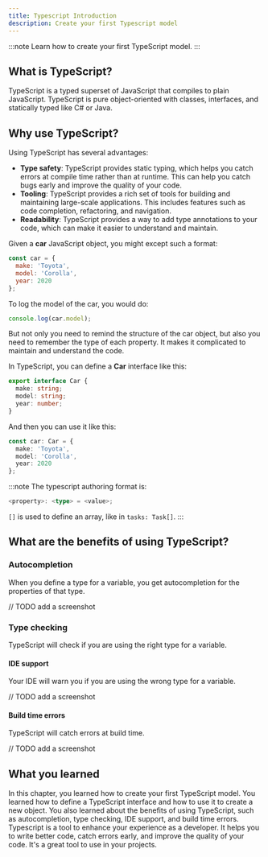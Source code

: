 ```yaml
---
title: Typescript Introduction
description: Create your first Typescript model
---
```


:::note
Learn how to create your first TypeScript model.
:::

## What is TypeScript?

TypeScript is a typed superset of JavaScript that compiles to plain JavaScript. TypeScript is pure object-oriented with classes, interfaces, and statically typed like C# or Java.

## Why use TypeScript?

Using TypeScript has several advantages:

- **Type safety**: TypeScript provides static typing, which helps you catch errors at compile time rather than at runtime. This can help you catch bugs early and improve the quality of your code.
- **Tooling**: TypeScript provides a rich set of tools for building and maintaining large-scale applications. This includes features such as code completion, refactoring, and navigation.
- **Readability**: TypeScript provides a way to add type annotations to your code, which can make it easier to understand and maintain.

Given a **car** JavaScript object, you might except such a format:

```javascript
const car = {
  make: 'Toyota',
  model: 'Corolla',
  year: 2020
};
```

To log the model of the car, you would do:

```javascript
console.log(car.model);
```

But not only you need to remind the structure of the car object, but also you need to remember the type of each property.
It makes it complicated to maintain and understand the code.

In TypeScript, you can define a **Car** interface like this:

```typescript
export interface Car {
  make: string;
  model: string;
  year: number;
}
```

And then you can use it like this:

```typescript
const car: Car = {
  make: 'Toyota',
  model: 'Corolla',
  year: 2020
};
```

:::note
The typescript authoring format is:

```typescript
<property>: <type> = <value>;
```

`[]` is used to define an array, like in `tasks: Task[]`.
:::

## What are the benefits of using TypeScript?

### Autocompletion

When you define a type for a variable, you get autocompletion for the properties of that type.

// TODO add a screenshot

### Type checking

TypeScript will check if you are using the right type for a variable.

#### IDE support

Your IDE will warn you if you are using the wrong type for a variable.

// TODO add a screenshot

#### Build time errors

TypeScript will catch errors at build time.

// TODO add a screenshot


## What you learned

In this chapter, you learned how to create your first TypeScript model. You learned how to define a TypeScript interface and how to use it to create a new object. You also learned about the benefits of using TypeScript, such as autocompletion, type checking, IDE support, and build time errors.
Typescript is a tool to enhance your experience as a developer. It helps you to write better code, catch errors early, and improve the quality of your code. It's a great tool to use in your projects.
